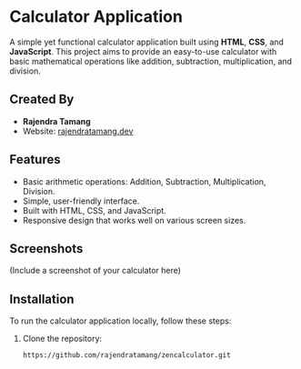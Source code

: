 # Calculator Application

A simple yet functional calculator application built using **HTML**, **CSS**, and **JavaScript**. This project aims to provide an easy-to-use calculator with basic mathematical operations like addition, subtraction, multiplication, and division.

## Created By
- **Rajendra Tamang**
- Website: [rajendratamang.dev](https://rajendratamang.dev)

## Features
- Basic arithmetic operations: Addition, Subtraction, Multiplication, Division.
- Simple, user-friendly interface.
- Built with HTML, CSS, and JavaScript.
- Responsive design that works well on various screen sizes.

## Screenshots
(Include a screenshot of your calculator here)

## Installation

To run the calculator application locally, follow these steps:

1. Clone the repository:
   ```bash
   https://github.com/rajendratamang/zencalculator.git
